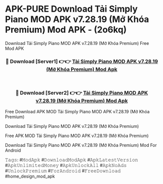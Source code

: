 # APK-PURE Download Tải Simply Piano MOD APK v7.28.19 (Mở Khóa Premium) Mod APK - (2o6kq)
Download Tải Simply Piano MOD APK v7.28.19 (Mở Khóa Premium) Free Mod APK

<div align="center">
<h3>🔴 Download [Server1] 👉👉 <a href="https://apk-comot.site?title=Tải_Simply_Piano_MOD_APK_v7.28.19_(Mở_Khóa_Premium)">Tải Simply Piano MOD APK v7.28.19 (Mở Khóa Premium) Mod Apk</a></h3><br>

<h3>🔴 Download [Server2] 👉👉 <a href="https://apk-comot.site?title=Tải_Simply_Piano_MOD_APK_v7.28.19_(Mở_Khóa_Premium)">Tải Simply Piano MOD APK v7.28.19 (Mở Khóa Premium) Mod Apk</a></h3>
</div>


Free Download APK MOD Tải Simply Piano MOD APK v7.28.19 (Mở Khóa Premium)

Download Tải Simply Piano MOD APK v7.28.19 (Mở Khóa Premium) 

Free APK MOD Tải Simply Piano MOD APK v7.28.19 (Mở Khóa Premium) 

Download Tải Simply Piano MOD APK v7.28.19 (Mở Khóa Premium) Mod For Android

𝚃𝚊𝚐𝚜: #𝙼𝚘𝚍𝙰𝚙𝚔 #𝙳𝚘𝚠𝚗𝚕𝚘𝚊𝚍𝙼𝚘𝚍𝙰𝚙𝚔 #𝙰𝚙𝚔𝙻𝚊𝚝𝚎𝚜𝚝𝚅𝚎𝚛𝚜𝚒𝚘𝚗 #𝙰𝚙𝚔𝚄𝚗𝚕𝚒𝚖𝚒𝚝𝚎𝚍𝙼𝚘𝚗𝚎𝚢 #𝙰𝚙𝚔𝚄𝚗𝚕𝚘𝚌𝚔𝙰𝚕𝚕 #𝙰𝚙𝚔𝙽𝚘𝙰𝚍𝚜 #𝚄𝚗𝚕𝚘𝚌𝚔𝙿𝚛𝚎𝚖𝚒𝚞𝚖 #𝙵𝚘𝚛𝙰𝚗𝚍𝚛𝚘𝚒𝚍 #𝙵𝚛𝚎𝚎𝙳𝚘𝚠𝚗𝚕𝚘𝚊𝚍 #home_design_mod_apk